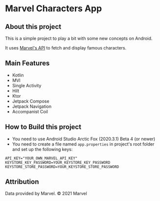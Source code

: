 # Marvel Characters App

## About this project

This is a simple project to play a bit with some new concepts on Android.

It uses [Marvel's API](https://developer.marvel.com/docs) to fetch and display famous characters.

## Main Features

+ Kotlin
+ MVI
+ Single Activity
+ Hilt
+ Ktor
+ Jetpack Compose 
+ Jetpack Navigation
+ Accompanist Coil

## How to Build this project

+ You need to use Android Studio Arctic Fox (2020.3.1) Beta 4 (or newer)
+ You need to create a file named `app.properties` in project's root folder and set up the following keys:

```
API_KEY="YOUR_OWN_MARVEL_API_KEY"
KEYSTORE_KEY_PASSWORD=YOUR_KEYSTORE_KEY_PASSWORD
KEYSTORE_STORE_PASSWORD=YOUR_KEYSTORE_STORE_PASSWORD
```

## Attribution

Data provided by Marvel. © 2021 Marvel



